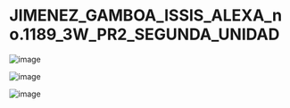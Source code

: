 # JIMENEZ_GAMBOA_ISSIS_ALEXA_no.1189_3W_PR2_SEGUNDA_UNIDAD

![image](https://github.com/user-attachments/assets/b6fee152-35fd-4077-b6cd-dd191f670a46)

![image](https://github.com/user-attachments/assets/9326299a-34be-4ea2-b049-eee021213964)

![image](https://github.com/user-attachments/assets/acfad878-5e86-45bb-8848-473656f9b9f4)
